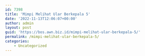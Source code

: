 ```yaml
---
id: 7398
title: 'Mimpi Melihat Ular Berkepala 5'
date: '2022-11-13T12:06:07+00:00'
author: admin
layout: post
guid: 'https://bos.awn.biz.id/mimpi-melihat-ular-berkepala-5/'
permalink: /mimpi-melihat-ular-berkepala-5/
categories:
    - Uncategorized
---
```


